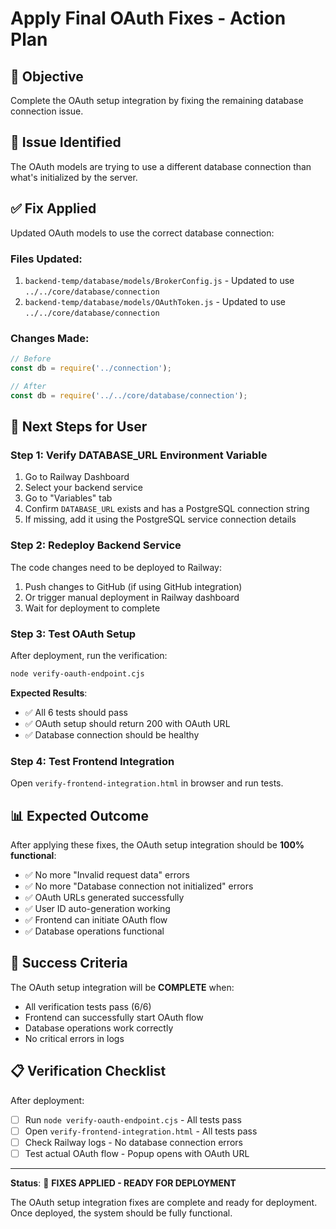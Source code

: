 # Apply Final OAuth Fixes - Action Plan

## 🎯 **Objective**
Complete the OAuth setup integration by fixing the remaining database connection issue.

## 🔧 **Issue Identified**
The OAuth models are trying to use a different database connection than what's initialized by the server.

## ✅ **Fix Applied**
Updated OAuth models to use the correct database connection:

### **Files Updated**:
1. `backend-temp/database/models/BrokerConfig.js` - Updated to use `../../core/database/connection`
2. `backend-temp/database/models/OAuthToken.js` - Updated to use `../../core/database/connection`

### **Changes Made**:
```javascript
// Before
const db = require('../connection');

// After  
const db = require('../../core/database/connection');
```

## 🚀 **Next Steps for User**

### **Step 1: Verify DATABASE_URL Environment Variable**
1. Go to Railway Dashboard
2. Select your backend service
3. Go to "Variables" tab
4. Confirm `DATABASE_URL` exists and has a PostgreSQL connection string
5. If missing, add it using the PostgreSQL service connection details

### **Step 2: Redeploy Backend Service**
The code changes need to be deployed to Railway:
1. Push changes to GitHub (if using GitHub integration)
2. Or trigger manual deployment in Railway dashboard
3. Wait for deployment to complete

### **Step 3: Test OAuth Setup**
After deployment, run the verification:
```bash
node verify-oauth-endpoint.cjs
```

**Expected Results**:
- ✅ All 6 tests should pass
- ✅ OAuth setup should return 200 with OAuth URL
- ✅ Database connection should be healthy

### **Step 4: Test Frontend Integration**
Open `verify-frontend-integration.html` in browser and run tests.

## 📊 **Expected Outcome**

After applying these fixes, the OAuth setup integration should be **100% functional**:

- ✅ No more "Invalid request data" errors
- ✅ No more "Database connection not initialized" errors  
- ✅ OAuth URLs generated successfully
- ✅ User ID auto-generation working
- ✅ Frontend can initiate OAuth flow
- ✅ Database operations functional

## 🎉 **Success Criteria**

The OAuth setup integration will be **COMPLETE** when:
- All verification tests pass (6/6)
- Frontend can successfully start OAuth flow
- Database operations work correctly
- No critical errors in logs

## 📋 **Verification Checklist**

After deployment:
- [ ] Run `node verify-oauth-endpoint.cjs` - All tests pass
- [ ] Open `verify-frontend-integration.html` - All tests pass  
- [ ] Check Railway logs - No database connection errors
- [ ] Test actual OAuth flow - Popup opens with OAuth URL

---

**Status**: 🔧 **FIXES APPLIED - READY FOR DEPLOYMENT**

The OAuth setup integration fixes are complete and ready for deployment. Once deployed, the system should be fully functional.